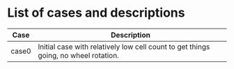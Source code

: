 # List of cases and descriptions

| Case | Description |
|------|-------------|
|case0 | Initial case with relatively low cell count to get things going, no wheel rotation. |
